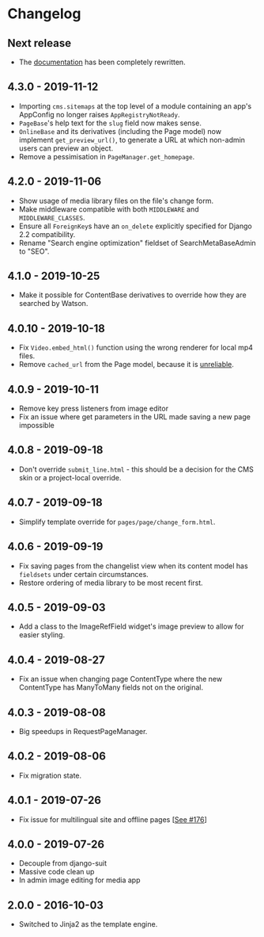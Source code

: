 # Changelog

## Next release
* The [documentation](https://onespacemedia.github.io/cms/) has been completely rewritten.

## 4.3.0 - 2019-11-12
* Importing `cms.sitemaps` at the top level of a module containing an app's AppConfig no longer raises `AppRegistryNotReady`.
* `PageBase`'s help text for the `slug` field now makes sense.
* `OnlineBase` and its derivatives (including the Page model) now implement `get_preview_url()`, to generate a URL at which non-admin users can preview an object.
* Remove a pessimisation in `PageManager.get_homepage`.

## 4.2.0 - 2019-11-06

* Show usage of media library files on the file's change form.
* Make middleware compatible with both `MIDDLEWARE` and `MIDDLEWARE_CLASSES`.
* Ensure all `ForeignKey`s have an `on_delete` explicitly specified for Django 2.2 compatibility.
* Rename "Search engine optimization" fieldset of SearchMetaBaseAdmin to "SEO".

## 4.1.0 - 2019-10-25
* Make it possible for ContentBase derivatives to override how they are searched by Watson.

## 4.0.10 - 2019-10-18
* Fix `Video.embed_html()` function using the wrong renderer for local mp4 files.
* Remove `cached_url` from the Page model, because it is [unreliable](https://github.com/onespacemedia/cms/pull/181).

## 4.0.9 - 2019-10-11

* Remove key press listeners from image editor
* Fix an issue where get parameters in the URL made saving a new page impossible

## 4.0.8 - 2019-09-18

* Don't override `submit_line.html` - this should be a decision for the CMS skin or a project-local override.

## 4.0.7 - 2019-09-18

* Simplify template override for `pages/page/change_form.html`.

## 4.0.6 - 2019-09-19

* Fix saving pages from the changelist view when its content model has `fieldsets` under certain circumstances.
* Restore ordering of media library to be most recent first.

## 4.0.5 - 2019-09-03

* Add a class to the ImageRefField widget's image preview to allow for easier styling.

## 4.0.4 - 2019-08-27

* Fix an issue when changing page ContentType where the new ContentType has ManyToMany fields not on the original.

## 4.0.3 - 2019-08-08

* Big speedups in RequestPageManager.

## 4.0.2 - 2019-08-06

* Fix migration state.

## 4.0.1 - 2019-07-26

* Fix issue for multilingual site and offline pages [[See #176](https://github.com/onespacemedia/cms/pull/176/files)]

## 4.0.0 - 2019-07-26

* Decouple from django-suit
* Massive code clean up
* In admin image editing for media app

## 2.0.0 - 2016-10-03

* Switched to Jinja2 as the template engine.
